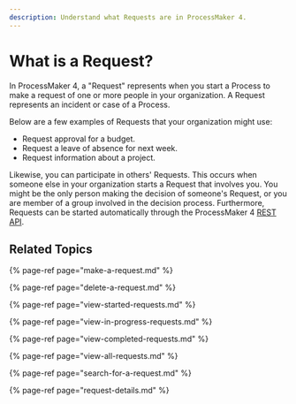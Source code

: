 ```yaml
---
description: Understand what Requests are in ProcessMaker 4.
---
```


# What is a Request?

In ProcessMaker 4, a "Request" represents when you start a Process to make a request of one or more people in your organization. A Request represents an incident or case of a Process.

Below are a few examples of Requests that your organization might use:

* Request approval for a budget.
* Request a leave of absence for next week.
* Request information about a project.

Likewise, you can participate in others' Requests. This occurs when someone else in your organization starts a Request that involves you. You might be the only person making the decision of someone's Request, or you are member of a group involved in the decision process. Furthermore, Requests can be started automatically through the ProcessMaker 4 [REST API](https://develop.bpm4.qa.processmaker.net/api/documentation).

## Related Topics

{% page-ref page="make-a-request.md" %}

{% page-ref page="delete-a-request.md" %}

{% page-ref page="view-started-requests.md" %}

{% page-ref page="view-in-progress-requests.md" %}

{% page-ref page="view-completed-requests.md" %}

{% page-ref page="view-all-requests.md" %}

{% page-ref page="search-for-a-request.md" %}

{% page-ref page="request-details.md" %}


